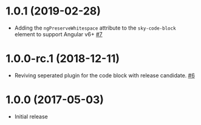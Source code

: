 # 1.0.1 (2019-02-28)

- Adding the `ngPreserveWhitespace` attribute to the `sky-code-block` element to support Angular v6+ [#7](https://github.com/blackbaud/skyux-builder-plugin-code-block/pull/7)

# 1.0.0-rc.1 (2018-12-11)

- Reviving seperated plugin for the code block with release candidate. [#6](https://github.com/blackbaud/skyux-builder-plugin-code-block/pull/6)

# 1.0.0 (2017-05-03)

- Initial release
